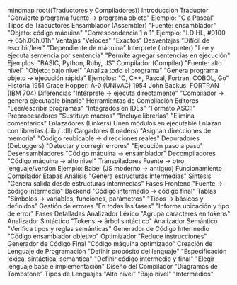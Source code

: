 mindmap
  root((Traductores y Compiladores))
    Introducción
      Traductor
        "Convierte programa fuente → programa objeto"
        Ejemplo: "C a Pascal"
    Tipos de Traductores
      Ensamblador (Assembler)
        "Fuente: ensamblador"
        "Objeto: código máquina"
        "Correspondencia 1 a 1"
        Ejemplo: "LD HL, #0100 → 65h.00h.01h"
        Ventajas
          "Veloces"
          "Exactos"
        Desventajas
          "Difícil de escribir/leer"
          "Dependiente de máquina"
      Intérprete (Interpreter)
        "Lee y ejecuta sentencia por sentencia"
        "Permite agregar sentencias en ejecución"
        Ejemplos: "BASIC, Python, Ruby, JS"
      Compilador (Compiler)
        "Fuente: alto nivel"
        "Objeto: bajo nivel"
        "Analiza todo el programa"
        "Genera programa objeto → ejecución rápida"
        Ejemplos: "C, C++, Pascal, Fortran, COBOL, Go"
        Historia
          1951 Grace Hopper: A-0 (UNIVAC)
          1954 John Backus: FORTRAN (IBM 704)
    Diferencias
      "Intérprete → ejecuta directamente"
      "Compilador → genera ejecutable binario"
    Herramientas de Compilación
      Editores
        "Leer/escribir programas"
        "Integrados en IDEs"
        "Formato ASCII"
      Preprocesadores
        "Sustituye macros"
        "Incluye librerías"
        "Elimina comentarios"
      Enlazadores (Linkers)
        Unen módulos en ejecutable
        Enlazan con librerías (.lib / .dll)
      Cargadores (Loaders)
        "Asignan direcciones de memoria"
        "Código reubicable → direcciones reales"
      Depuradores (Debuggers)
        "Detectar y corregir errores"
        "Ejecución paso a paso"
      Desensambladores
        "Código máquina → ensamblador"
      Decompiladores
        "Código máquina → alto nivel"
      Transpiladores
        Fuente → otro lenguaje/version
        Ejemplo: Babel (JS moderno → antiguo)
    Funcionamiento Compilador
      Etapas
        Análisis
          "Genera estructuras intermedias"
        Síntesis
          "Genera salida desde estructuras intermedias"
      Fases
        Frontend
          "Fuente → código intermedio"
        Backend
          "Código intermedio → código final"
      Tablas
        "Símbolos → variables, funciones, parámetros"
        "Tipos → básicos y definidos"
      Gestión de errores
        "En todas las fases"
        "Informa ubicación y tipo de error"
    Fases Detalladas
      Analizador Léxico
        "Agrupa caracteres en tokens"
      Analizador Sintáctico
        "Tokens → árbol sintáctico"
      Analizador Semántico
        "Verifica tipos y reglas semánticas"
      Generador de Código Intermedio
        "Código ensamblador objetivo"
      Optimizador
        "Reduce instrucciones"
      Generador de Código Final
        "Código máquina optimizado"
    Creación de Lenguaje de Programación
      "Definir propósito del lenguaje"
      "Especificación léxica, sintáctica, semántica"
      "Definir código intermedio y final"
      "Elegir lenguaje base e implementación"
    Diseño del Compilador
      "Diagramas de Tombstone"
    Tipos de Lenguajes
      "Alto nivel"
      "Bajo nivel"
      "Intermedios"